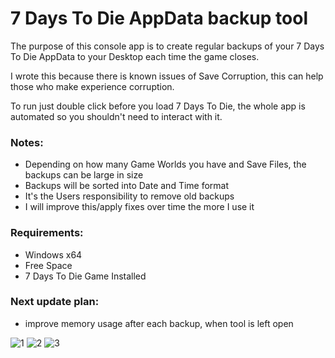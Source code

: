 # 7 Days To Die AppData backup tool

The purpose of this console app is to create regular backups of your 7 Days To Die AppData to your Desktop each time the game closes.

I wrote this because there is known issues of Save Corruption, this can help those who make experience corruption.

To run just double click before you load 7 Days To Die, the whole app is automated so you shouldn't need to interact with it.

### Notes:
- Depending on how many Game Worlds you have and Save Files, the backups can be large in size
- Backups will be sorted into Date and Time format
- It's the Users responsibility to remove old backups
- I will improve this/apply fixes over time the more I use it

### Requirements:
- Windows x64
- Free Space
- 7 Days To Die Game Installed

### Next update plan:
- improve memory usage after each backup, when tool is left open

![1](https://user-images.githubusercontent.com/64583248/184534825-fbc4fbde-eea3-462d-94e7-bf0cbb50fa8b.png)
![2](https://user-images.githubusercontent.com/64583248/184534826-6056a613-08e8-4846-b3a6-691617c8f40f.png)
![3](https://user-images.githubusercontent.com/64583248/184534828-eeeb3596-589c-435a-9512-dd0a443a3344.png)
